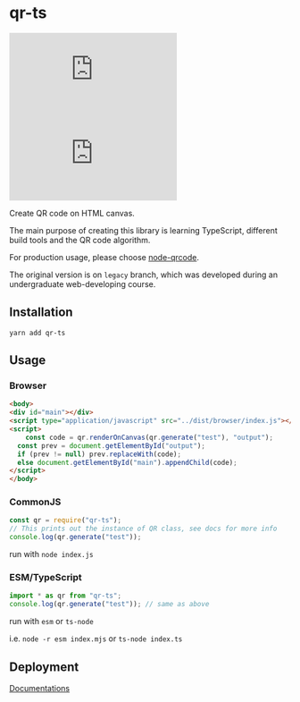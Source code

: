 # qr-ts

[![GitHub top language](https://img.shields.io/github/languages/top/Samarium150/qr.ts?style=flat)](https://www.typescriptlang.org/)
[![LICENSE](https://img.shields.io/github/license/Samarium150/qr.ts?style=flat)](https://github.com/Samarium150/qr.ts/blob/master/LICENSE)

Create QR code on HTML canvas.

The main purpose of creating this library is learning TypeScript, different build tools and the QR code algorithm.

For production usage, please choose [node-qrcode](https://github.com/soldair/node-qrcode).

The original version is on `legacy` branch, which was developed during an undergraduate web-developing course.

## Installation

```shell
yarn add qr-ts
```

## Usage

### Browser
```html
<body>
<div id="main"></div>
<script type="application/javascript" src="../dist/browser/index.js"></script>
<script>
    const code = qr.renderOnCanvas(qr.generate("test"), "output");
  const prev = document.getElementById("output");
  if (prev != null) prev.replaceWith(code);
  else document.getElementById("main").appendChild(code);
</script>
</body>
```

### CommonJS
```Javascript
const qr = require("qr-ts");
// This prints out the instance of QR class, see docs for more info
console.log(qr.generate("test")); 
```
run with `node index.js`

### ESM/TypeScript
```typescript
import * as qr from "qr-ts";
console.log(qr.generate("test")); // same as above
```
run with `esm` or `ts-node`

i.e. `node -r esm index.mjs` or `ts-node index.ts`

## Deployment

[Documentations](https://samarium150.github.io/qr.ts/)

